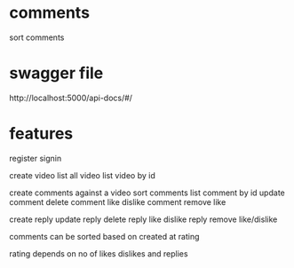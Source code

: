 # comments

sort comments

# swagger file

http://localhost:5000/api-docs/#/

# features

register
signin

create video
list all video
list video by id

create comments against a video
sort comments
list comment by id
update comment
delete comment
like dislike comment
remove like

create reply
update reply
delete reply
like dislike reply
remove like/dislike

comments can be sorted based on
created at
rating

rating depends on no of likes dislikes and replies
